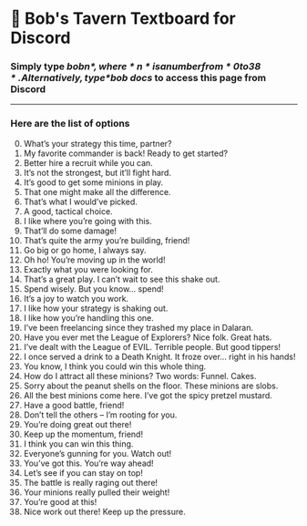 # 🍺 Bob's Tavern Textboard for Discord
### Simply type *$bob n*, where *n* is a number from *0 to 38*. Alternatively, type *$bob docs* to access this page from Discord
---
### Here are the list of options 
0. What’s your strategy this time, partner?
1. My favorite commander is back! Ready to get started?
2. Better hire a recruit while you can.
3. It’s not the strongest, but it’ll fight hard.
4. It’s good to get some minions in play.
5. That one might make all the difference.
6. That’s what I would’ve picked.
7. A good, tactical choice.
8. I like where you’re going with this.
9. That’ll do some damage!
10. That’s quite the army you’re building, friend!
11. Go big or go home, I always say.
12. Oh ho! You’re moving up in the world!
13. Exactly what you were looking for.
14. That’s a great play. I can’t wait to see this shake out.
15. Spend wisely. But you know… spend!
16. It’s a joy to watch you work.
17. I like how your strategy is shaking out.
18. I like how you’re handling this one.
19. I’ve been freelancing since they trashed my place in Dalaran.
20. Have you ever met the League of Explorers? Nice folk. Great hats.
21. I’ve dealt with the League of EVIL. Terrible people. But good tippers!
22. I once served a drink to a Death Knight. It froze over… right in his hands!
23. You know, I think you could win this whole thing.
24. How do I attract all these minions? Two words: Funnel. Cakes.
25. Sorry about the peanut shells on the floor. These minions are slobs.
26. All the best minions come here. I’ve got the spicy pretzel mustard.
27. Have a good battle, friend!
28. Don’t tell the others – I’m rooting for you.
29. You’re doing great out there!
30. Keep up the momentum, friend!
31. I think you can win this thing.
32. Everyone’s gunning for you. Watch out!
33. You’ve got this. You’re way ahead!
34. Let’s see if you can stay on top!
35. The battle is really raging out there!
36. Your minions really pulled their weight!
37. You’re good at this!
38. Nice work out there! Keep up the pressure.